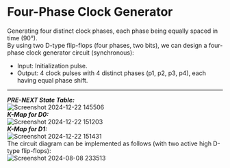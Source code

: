 # Four-Phase Clock Generator
Generating four distinct clock phases, each phase being equally spaced in time (90°).<br>
By using two D-type flip-flops (four phases, two bits), we can design a four-phase clock generator circuit (synchronous):
- Input: Initialization pulse.
- Output: 4 clock pulses with 4 distinct phases (p1, p2, p3, p4), each having equal phase shift.<br>

***
***PRE-NEXT State Table:***<br>
![Screenshot 2024-12-22 145506](https://github.com/user-attachments/assets/6378ceda-7af9-4b35-a040-ccb4aba56ef3)<br>
***K-Map for D0:***<br>
![Screenshot 2024-12-22 151203](https://github.com/user-attachments/assets/bfde88b3-c5cc-4831-8d5d-4c2b9fb1831f)<br>
***K-Map for D1:***<br>
![Screenshot 2024-12-22 151431](https://github.com/user-attachments/assets/e0ee1447-7e2c-40b6-a868-9855cdf1a7e8)<br>
The circuit diagram can be implemented as follows (with two active high D-type flip-flops):<br>
![Screenshot 2024-08-08 233513](https://github.com/user-attachments/assets/e4254cf5-6eef-460c-a944-53fb9d16ee5e)
